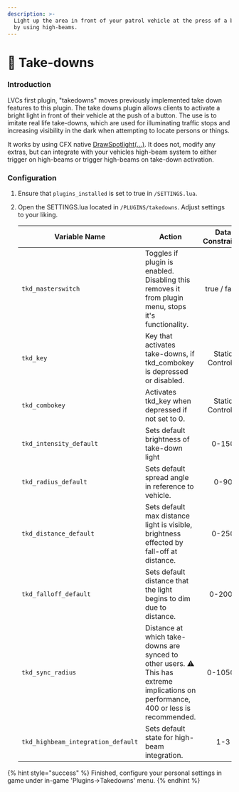 ```yaml
---
description: >-
  Light up the area in front of your patrol vehicle at the press of a button or
  by using high-beams.
---
```


# 🔦 Take-downs

### Introduction

LVCs first plugin, "takedowns" moves previously implemented take down features to this plugin. The take downs plugin allows clients to activate a bright light in front of their vehicle at the push of a button. The use is to imitate real life take-downs, which are used for illuminating traffic stops and increasing visibility in the dark when attempting to locate persons or things.

It works by using CFX native [DrawSpotlight(...)](https://runtime.fivem.net/doc/natives/?\_0xD0F64B265C8C8B33). It does not, modify any extras, but can integrate with your vehicles high-beam system to either trigger on high-beams or trigger high-beams on take-down activation.

### Configuration

1. Ensure that `plugins_installed` is set to true in `/SETTINGS.lua`.
2.  Open the SETTINGS.lua located in `/PLUGINS/takedowns`. Adjust settings to your liking.

    <table><thead><tr><th width="285">Variable Name</th><th width="296">Action</th><th align="center">Data Constraints</th><th data-hidden align="center">Common Name</th><th data-hidden align="center">Default</th></tr></thead><tbody><tr><td><code>tkd_masterswitch</code></td><td>Toggles if plugin is enabled. Disabling this removes it from plugin menu, stops it's functionality.</td><td align="center">true / false</td><td align="center">Master-switch</td><td align="center">true</td></tr><tr><td><code>tkd_key</code></td><td>Key that activates take-downs, if tkd_combokey is depressed or disabled.</td><td align="center">Static Control #</td><td align="center">Key</td><td align="center">74</td></tr><tr><td><code>tkd_combokey</code></td><td>Activates tkd_key when depressed if not set to 0.</td><td align="center">Static Control #</td><td align="center">Combokey</td><td align="center">21</td></tr><tr><td><code>tkd_intensity_default</code></td><td>Sets default brightness of take-down light</td><td align="center">0-150</td><td align="center">Default Intensity</td><td align="center">100</td></tr><tr><td><code>tkd_radius_default</code></td><td>Sets default spread angle in reference to vehicle.</td><td align="center">0-90</td><td align="center">Default Radius</td><td align="center">50</td></tr><tr><td><code>tkd_distance_default</code></td><td>Sets default max distance light is visible, brightness effected by fall-off at distance.</td><td align="center">0-250</td><td align="center">Default Distance</td><td align="center">50</td></tr><tr><td><code>tkd_falloff_default</code></td><td>Sets default distance that the light begins to dim due to distance.</td><td align="center">0-2000</td><td align="center">Default Falloff</td><td align="center">1000</td></tr><tr><td><code>tkd_sync_radius</code></td><td>Distance at which take-downs are synced to other users. ⚠️ This has extreme implications on performance, 400 or less is recommended.</td><td align="center">0-10500</td><td align="center">Sync Radius</td><td align="center">400</td></tr><tr><td><code>tkd_highbeam_integration_default</code></td><td>Sets default state for high-beam integration.</td><td align="center">1-3</td><td align="center">Default High-Beam Integration</td><td align="center">2</td></tr></tbody></table>

{% hint style="success" %}
Finished, configure your personal settings in game under in-game 'Plugins->Takedowns' menu.
{% endhint %}
